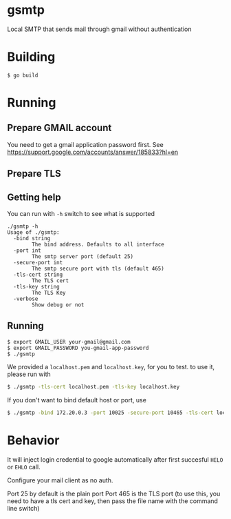 # gsmtp
Local SMTP that sends mail through gmail without authentication

# Building
```
$ go build
```

# Running
## Prepare GMAIL account
You need to get a gmail application password first.
See https://support.google.com/accounts/answer/185833?hl=en

## Prepare TLS

## Getting help
You can run with `-h` switch to see what is supported

```
./gsmtp -h
Usage of ./gsmtp:
  -bind string
        The bind address. Defaults to all interface
  -port int
        The smtp server port (default 25)
  -secure-port int
        The smtp secure port with tls (default 465)
  -tls-cert string
        The TLS cert
  -tls-key string
        The TLS Key
  -verbose
        Show debug or not

```

## Running
```
$ export GMAIL_USER your-gmail@gmail.com
$ export GMAIL_PASSWORD you-gmail-app-password
$ ./gsmtp
```

We provided a `localhost.pem` and `localhost.key`, for you to test. to use it, please run with
```sh
$ ./gsmtp -tls-cert localhost.pem -tls-key localhost.key
```

If you don't want to bind default host or port, use
```sh
$ ./gsmtp -bind 172.20.0.3 -port 10025 -secure-port 10465 -tls-cert localhost.pem -tls-key localhost.key
```
# Behavior
It will inject login credential to google automatically after first succesful `HELO` or `EHLO` call.

Configure your mail client as no auth. 

Port 25 by default is the plain port
Port 465 is the TLS port (to use this, you need to have a tls cert and key, then pass the file name with the
command line switch)

